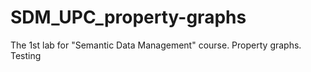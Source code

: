 # SDM_UPC_property-graphs
The 1st lab for "Semantic Data Management" course. Property graphs.
Testing
